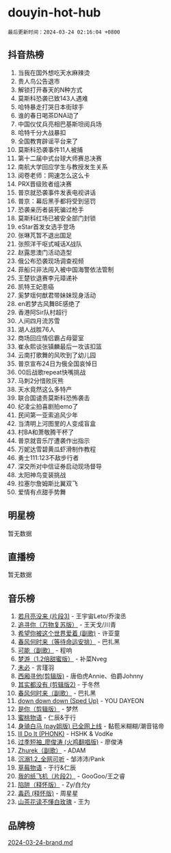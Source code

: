 # douyin-hot-hub

`最后更新时间：2024-03-24 02:16:04 +0800`

## 抖音热榜

1. 当我在国外想吃天水麻辣烫
1. 贵人鸟公告退市
1. 解锁打开春天的N种方式
1. 莫斯科恐袭已致143人遇难
1. 哈特暴走打哭日本街球手
1. 谁的春日喝茶DNA动了
1. 中国仪仗兵亮相巴基斯坦阅兵场
1. 哈特千分大战暴扣
1. 全国教育辟谣平台来了
1. 莫斯科恐袭事件11人被捕
1. 第十二届中式台球大师赛总决赛
1. 南航大学回应学生与教授发生关系
1. 阅卷老师：网速怎么这么卡
1. PRX晋级败者组决赛
1. 普京就恐袭事件发表电视讲话
1. 普京：幕后黑手都将受到惩罚
1. 恐袭亲历者装死骗过枪手
1. 莫斯科红场已被安全部门封锁
1. eStar首发女选手登场
1. 张琳芃暂不退出国足
1. 张照洋干呕式喊话X战队
1. 赵露思澳门活动造型
1. 俄公布恐袭现场调查视频
1. 菲船只非法闯入被中国海警依法管制
1. 王楚钦退赛李元璋递补
1. 凯特王妃患癌
1. 奚梦瑶何猷君带妹妹现身活动
1. en若梦古风舞BE感绝了
1. 香港阿Sir队村超行
1. 人间四月流苏雪
1. 湖人战胜76人
1. 商场回应情侣霸占母婴室
1. 崔永熙谈张镇麟最后一攻该扣篮
1. 云南打歌舞的风吹到了幼儿园
1. 普京宣布24日为俄全国哀悼日
1. 00后战歌repeat快嘴挑战
1. 马刺2分惜败灰熊
1. 天水竟然这么多特产
1. 联合国谴责莫斯科恐怖袭击
1. 纪凌尘拍喜剧拍emo了
1. 民间第一亚索追风少年
1. 当清明上河图里的人变成盲盒
1. 村BA和萧敬腾干杯了
1. 普京就音乐厅遭袭作出指示
1. 万妮达雪碧黄瓜虾滑制作教程
1. 勇士111:123不敌步行者
1. 深交所对中信证券启动现场督导
1. 太阳神鸟变装挑战
1. 拉塞尔詹姆斯比翼双飞
1. 爱情有点甜手势舞

## 明星榜

暂无数据

## 直播榜

暂无数据

## 音乐榜

1. [若月亮没来 (片段3)](https://sf3-cdn-tos.douyinstatic.com/obj/tos-cn-ve-2774/okfyEUsGW1B1ovJi5JiN9IjvAT2lMwA054GoEB) - 王宇宙Leto/乔浚丞
1. [追寻你（万物复苏版）](https://sf3-cdn-tos.douyinstatic.com/obj/tos-cn-ve-2774/oYeAZJsbjIDit9APmBg8u6uDUQnHmoCf3gbo74) - 王天戈/川青
1. [希望你被这个世界爱着 (副歌)](https://sf3-cdn-tos.douyinstatic.com/obj/tos-cn-ve-2774/oUHCmWQfZlE3QQBKBeD8rCFLpJzPgCpImhsxMt) - 许亚童
1. [春风何时来（等待命运安排）](https://sf5-hl-cdn-tos.douyinstatic.com/obj/tos-cn-ve-2774/oICBNbD3gelMfB4WgiD1KI2jQtXZE2FgHLwtsl) - 巴扎黑
1. [可能（副歌）](https://sf5-hl-cdn-tos.douyinstatic.com/obj/tos-cn-ve-2774/cde1731888894259b333569393c2fb51) - 程响
1. [梦游（1.2倍甜蜜版）](https://sf5-hl-cdn-tos.douyinstatic.com/obj/tos-cn-ve-2774/o4gyAUm8hwufoEABmwVIiQtHsFuGzAEEWtNMzo) - 补菜Nveg
1. [未必](https://sf3-cdn-tos.douyinstatic.com/obj/tos-cn-ve-2774/ogntQMFnKQDZUgTCYuJgfLEtleYZZFxBQqhhFB) - 言瑾羽
1. [西厢寻他(剪辑版)](https://sf6-cdn-tos.douyinstatic.com/obj/tos-cn-ve-2774/oUsAVfAQKlRNxEv5qxvIB8o5qmIWUcXbzJKJhw) - 唐伯虎Annie、伯爵Johnny
1. [其实都没有 (剪辑版2)](https://sf5-hl-cdn-tos.douyinstatic.com/obj/tos-cn-ve-2774/oEBNQenHZtBhxYjGgUDQk0BCHTigQafgFlbQ7k) - 于冬然
1. [春风何时来（副歌）](https://sf5-hl-cdn-tos.douyinstatic.com/obj/tos-cn-ve-2774/ow7tbAiAWI2giBUrmu0hMMh3UYP3ZXdbDYiXd) - 巴扎黑
1. [down down down (Sped Up)](https://sf5-hl-cdn-tos.douyinstatic.com/obj/tos-cn-ve-2774/ow80iABiXIO9DsFwK6WeZKMaJRi3BPJAotDy8m) - YOU DAYEON
1. [是你（剪辑版）](https://sf5-hl-cdn-tos.douyinstatic.com/obj/tos-cn-ve-2774/46019dae783c4c969944217fe1cfafc4) - 梦然
1. [蜜桃物语](https://sf5-hl-cdn-tos.douyinstatic.com/obj/tos-cn-ve-2774/oIhOSCZtIACtYU4XQkngiW9kCBfVD1Fz9IYeqL) - 仁辰&于行
1. [身骑白马 (pay姐版) 已全网上线](https://sf6-cdn-tos.douyinstatic.com/obj/tos-cn-ve-2774/oQLO5ZgLsFkaDhdIIveF2zUCgfweY0gWaH4AQG) - 黏苞米糊糊/潮音铭帝
1. [lll Do lt (PHONK)](https://sf5-hl-cdn-tos.douyinstatic.com/obj/tos-cn-ve-2774/osfNbddrZl4hIgEDk6kFftBDBJ1X8MZxH1QCOB) - HSHK & VodKe
1. [过季短袖_廖俊涛 (火鸡翻唱版)](https://sf5-hl-cdn-tos.douyinstatic.com/obj/tos-cn-ve-2774/ogQVJl0tRBKxQgZji7YClFEBrVDeHpPTWfCZbQ) - 廖俊涛
1. [Zhurek（副歌）](https://sf6-cdn-tos.douyinstatic.com/obj/tos-cn-ve-2774/ooQm8FBZQDlf0btEYgVpCcSCQfrdJGBEKZYBGS) - ADAM
1. [沉溺1.2_全网可听](https://sf5-hl-cdn-tos.douyinstatic.com/obj/tos-cn-ve-2774/ok2QoiBqsWAX9McZmWiI9gAB0EzwD4Xj6yfmtH) - 邹沛沛/Pank
1. [草莓物语](https://sf5-hl-cdn-tos.douyinstatic.com/obj/tos-cn-ve-2774/okynhJ7jEAIIZBfsLgYMEI8QC3WbQNN66RKzhT) - 于行&仁辰
1. [我的纸飞机（片段2）](https://sf6-cdn-tos.douyinstatic.com/obj/tos-cn-ve-2774/oM2ZrKcg2CD5AeRB2gkeXOFB1IxAGJdZPazYHf) - GooGoo/王之睿
1. [陷阱（释怀版）](https://sf3-cdn-tos.douyinstatic.com/obj/tos-cn-ve-2774/oE8C21LeZrzKLDFfQYgMzx4GAIHageG5IzayY7) - Zy/白允y
1. [毒药 (释怀版)](https://sf5-hl-cdn-tos.douyinstatic.com/obj/tos-cn-ve-2774/oYILMEAzspdZBIzy4frJNB8ZHPHWAhiwowd4Ad) - 周星星
1. [山茶花读不懂白玫瑰](https://sf3-cdn-tos.douyinstatic.com/obj/tos-cn-ve-2774/osfn8B7DktrRHEPJgPCfDbw7QDQEkwC16BxZg9) - 王为

## 品牌榜

[2024-03-24-brand.md](2024-03-24-brand.md)
